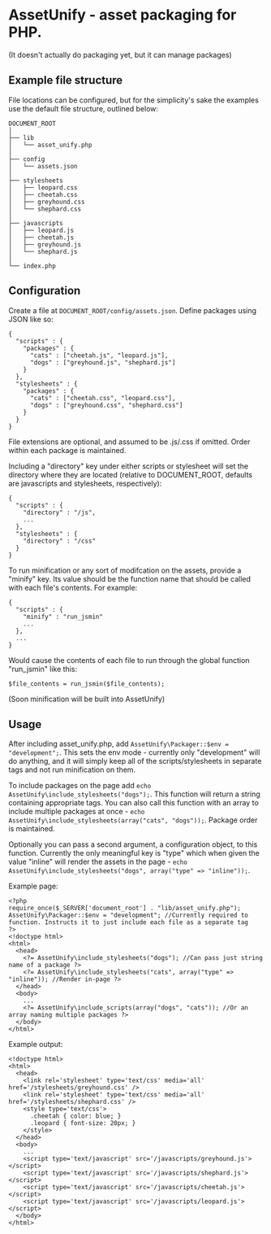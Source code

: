 AssetUnify - asset packaging for PHP.
====================================

(It doesn't actually do packaging yet, but it can manage packages)

Example file structure
----------------------

File locations can be configured, but for the simplicity's sake the examples use the default file structure, outlined below:


    DOCUMENT_ROOT
    │
    ├── lib
    │   └── asset_unify.php
    │
    ├── config
    │   └── assets.json
    │
    ├── stylesheets
    │   ├── leopard.css
    │   ├── cheetah.css
    │   ├── greyhound.css
    │   └── shephard.css
    │
    ├── javascripts
    │   ├── leopard.js
    │   ├── cheetah.js
    │   ├── greyhound.js
    │   └── shephard.js
    │
    └── index.php



Configuration
------------

Create a file at `DOCUMENT_ROOT/config/assets.json`.  Define packages using JSON like so:

    {
      "scripts" : {
        "packages" : {
          "cats" : ["cheetah.js", "leopard.js"],
          "dogs" : ["greyhound.js", "shephard.js"]
        }
      },
      "stylesheets" : {
        "packages" : {
          "cats" : ["cheetah.css", "leopard.css"],
          "dogs" : ["greyhound.css", "shephard.css"]
        }
      }
    }

File extensions are optional, and assumed to be .js/.css if omitted.  Order within each package is maintained.


Including a "directory" key under either scripts or stylesheet will set the directory where they are located (relative to DOCUMENT_ROOT, defaults are javascripts and stylesheets, respectively):

    {
      "scripts" : {
        "directory" : "/js",
        ...
      },
      "stylesheets" : {
        "directory" : "/css"
      }
    }

To run minification or any sort of modifcation on the assets, provide a "minify" key.  Its value should be the function name that should be called with each file's contents. For example:

    {
      "scripts" : {
        "minify" : "run_jsmin"
        ...
      },
      ...
    }

Would cause the contents of each file to run through the global function "run_jsmin" like this:

    $file_contents = run_jsmin($file_contents);

(Soon minification will be built into AssetUnify)


Usage
-----

After including asset_unify.php, add `AssetUnify\Packager::$env = "development";`.  This sets the env mode - currently only "development" will do anything, and it will simply keep all of the scripts/stylesheets in separate tags and not run minification on them.

To include packages on the page add `echo AssetUnify\include_stylesheets("dogs");`.  This function will return a string containing appropriate tags.   You can also call this function with an array to include multiple packages at once - `echo AssetUnify\include_stylesheets(array("cats", "dogs"));`.  Package order is maintained.


Optionally you can pass a second argument, a configuration object, to this function.  Currently the only meaningful key is "type" which when given the value "inline" will render the assets in the page - `echo AssetUnify\include_stylesheets("dogs", array("type" => "inline"));`.

Example page:

    <?php
    require_once($_SERVER['document_root'] . "lib/asset_unify.php");
    AssetUnify\Packager::$env = "development"; //Currently required to function. Instructs it to just include each file as a separate tag
    ?>
    <!doctype html>
    <html>
      <head>
        <?= AssetUnify\include_stylesheets("dogs"); //Can pass just string name of a package ?>
        <?= AssetUnify\include_stylesheets("cats", array("type" => "inline")); //Render in-page ?>
      </head>
      <body>
        ...
        <?= AssetUnify\include_scripts(array("dogs", "cats")); //Or an array naming multiple packages ?>
      </body>
    </html>

Example output:

    <!doctype html>
    <html>
      <head>
        <link rel='stylesheet' type='text/css' media='all' href='/stylesheets/greyhound.css' />
        <link rel='stylesheet' type='text/css' media='all' href='/stylesheets/shephard.css' />
        <style type='text/css'>
          .cheetah { color: blue; }
          .leopard { font-size: 20px; }
        </style>
      </head>
      <body>
        ...
        <script type='text/javascript' src='/javascripts/greyhound.js'></script>
        <script type='text/javascript' src='/javascripts/shephard.js'></script>
        <script type='text/javascript' src='/javascripts/cheetah.js'></script>
        <script type='text/javascript' src='/javascripts/leopard.js'></script>
      </body>
    </html>

